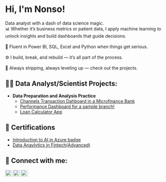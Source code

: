 <h1>Hi, I'm Nonso!<br></h1>
Data analyst with a dash of data science magic.
<br>📊 Whether it’s business metrics or patient data, I apply machine learning to unlock insights and build dashboards that guide decisions.</br>
<br>🐍 Fluent in Power BI, SQL, Excel and Python when things get serious.</br>
<br>⚙ I build, break, and rebuild — it’s all part of the process.</br>
<br>🚀 Always shipping, always leveling up — check out the projects.</br>

<h2>👨‍💻 Data Analyst/Scientist Projects:</h2>

- <b>Data Preparation and Analysis Practice</b>
  - [Channels Transaction Dahboard in a Microfinance Bank](https://github.com/Nonxoh1/All-Channels-Transaction-Dashboard/tree/main)
  - [Performance Dashboard for a sample branch!](https://github.com/Nonxoh1/Branch-Retail-Dashboard)
  - [Loan Calculator App](https://github.com/Nonxoh1/Loan-Calculator)


<h2>📄 Certifications</h2>

- [Introduction to AI in Azure badge](https://learn.microsoft.com/api/achievements/share/en-us/NonsoOkafor-5794/NVSBW5UF?sharingId=2AF98779AADF0968)
- [Data Anaylytics in Fintech(Advanced)](https://github.com/Nonxoh1/Data-Analytic-certificate-in-business/blob/main/Data%20Analytic%20certificate%20in%20business(Advanced).pdf)

<h2> 🤳 Connect with me:</h2>


[<img align="left" alt="JoshMadakor | Twitter" width="22px" src="https://cdn.jsdelivr.net/npm/simple-icons@v3/icons/twitter.svg" />][twitter]
[<img align="left" alt="JoshMadakor | LinkedIn" width="22px" src="https://cdn.jsdelivr.net/npm/simple-icons@v3/icons/linkedin.svg" />][linkedin]
[<img align="left" alt="JoshMadakor | Instagram" width="22px" src="https://cdn.jsdelivr.net/npm/simple-icons@v3/icons/instagram.svg" />][instagram]

[twitter]: https://x.com/okaforblessed?s=21
[instagram]: https://www.instagram.com/nonxoh?igsh=MThtNmM4ejA3bTF0cw%3D%3D&utm_source=qr
[linkedin]: https://www.linkedin.com/in/nonso-okafor1/

<!--
*joshmadakor1/joshmadakor1* is a ✨ special ✨ repository because its README.md (this file) appears on your GitHub profile.

Here are some ideas to get you started:

- 🔭 I’m currently working on ...
- 🌱 I’m currently learning ...
- 👯 I’m looking to collaborate on ...
- 🤔 I’m looking for help with ...
- 💬 Ask me about ...
- 📫 How to reach me: ...
- 😄 Pronouns: ...
- ⚡ Fun fact: ...
-->
